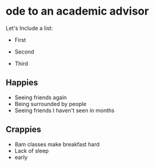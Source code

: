 # ode to an academic advisor

Let's Include a list:

-   First

-   Second

-   Third

## Happies
- Seeing friends again
- Being surrounded by people
- Seeing friends I haven't seen in months

## Crappies
- 8am classes make breakfast hard
- Lack of sleep
- early
